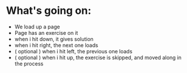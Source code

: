 # What's going on:
* We load up a page
* Page has an exercise on it
* when i hit down, it gives solution
* when i hit right, the next one loads
* ( optional ) when i hit left, the previous one loads
* ( optional ) when i hit up, the exercise is skipped, and moved along in the process
